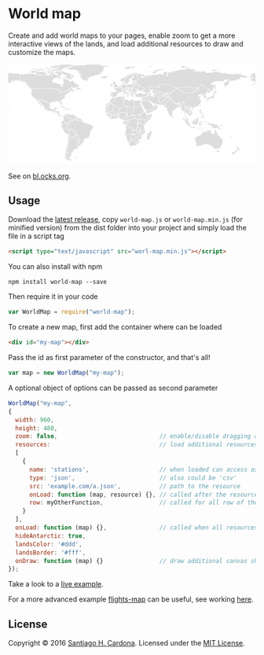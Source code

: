 # World map

Create and add world maps to your pages, enable zoom to get a more interactive views of the lands, and load additional resources to draw and customize the maps.

![alt tag](https://raw.githubusercontent.com/gohcar/world-map/master/example/world-map.png)

See on [bl.ocks.org](http://bl.ocks.org/gohcar/ddd1470b88e1e57d2ec1f7273185f018).

## Usage

Download the [latest release](https://github.com/gohcar/world-map/releases/latest), copy `world-map.js` or `world-map.min.js` (for minified version) from the dist folder into your project and simply load the file in a script tag

```html
<script type="text/javascript" src="worl-map.min.js"></script>
```

You can also install with npm
    
    npm install world-map --save

Then require it in your code 

```javascript
var WorldMap = require("world-map");
```    
To create a new map, first add the container where can be loaded

```html
<div id="my-map"></div>
```
Pass the id as first parameter of the constructor, and that's all!  

```javascript
var map = new WorldMap("my-map");
```

A optional object of options can be passed as second parameter

```javascript
WorldMap("my-map", 
{
  width: 960,
  height: 480,
  zoom: false,                             // enable/disable dragging and zooming
  resources:                               // load additional resources to customize the maps 
  [
    { 
      name: 'stations',                    // when loaded can access as map.resources.stations
      type: 'json',                        // also could be 'csv' 
      src: 'example.com/a.json',           // path to the resource
      onLoad: function (map, resource) {}, // called after the resource is loaded
      row: myOtherFunction,                // called for all row of the resource, used whit csv  
    }
  ], 
  onLoad: function (map) {},               // called when all resources loading is complete
  hideAntarctic: true,                       
  landsColor: '#ddd',
  landsBorder: '#fff',
  onDraw: function (map) {}                // draw additional canvas shapes inside
});
```

Take a look to a [live example](http://plnkr.co/edit/sOvkiTxQMgwtRFERq4qr?p=preview).

For a more advanced example [flights-map](https://github.com/gohcar/flights-map) can be useful, see working [here](http://bl.ocks.org/gohcar/2f8be5c36ac9a08168b10b5a10a916e4).

## License
Copyright &copy; 2016 [Santiago H. Cardona](https://github.com/gohcar).
Licensed under the [MIT License](LICENSE).
